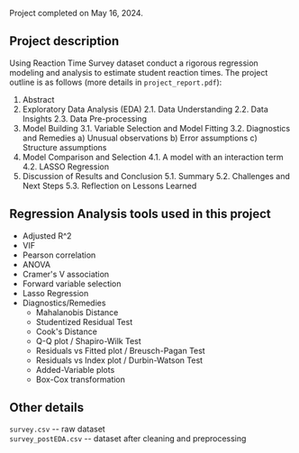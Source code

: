 Project completed on May 16, 2024.

## Project description

Using Reaction Time Survey dataset conduct a rigorous regression modeling and analysis to estimate student reaction times. The project outline is as follows (more details in `project_report.pdf`):

1. Abstract
2. Exploratory Data Analysis (EDA)
  2.1. Data Understanding
  2.2. Data Insights
  2.3. Data Pre-processing
3. Model Building
  3.1. Variable Selection and Model Fitting
  3.2. Diagnostics and Remedies
        a) Unusual observations
        b) Error assumptions
        c) Structure assumptions
4. Model Comparison and Selection
  4.1. A model with an interaction term
  4.2. LASSO Regression
5. Discussion of Results and Conclusion
  5.1. Summary
  5.2. Challenges and Next Steps
  5.3. Reflection on Lessons Learned

## Regression Analysis tools used in this project
- Adjusted R^2
- VIF
- Pearson correlation
- ANOVA
- Cramer's V association
- Forward variable selection
- Lasso Regression
- Diagnostics/Remedies
  - Mahalanobis Distance
  - Studentized Residual Test
  - Cook's Distance
  - Q-Q plot / Shapiro-Wilk Test
  - Residuals vs Fitted plot / Breusch-Pagan Test
  - Residuals vs Index plot / Durbin-Watson Test
  - Added-Variable plots
  - Box-Cox transformation

## Other details

`survey.csv` -- raw dataset \
`survey_postEDA.csv` -- dataset after cleaning and preprocessing

